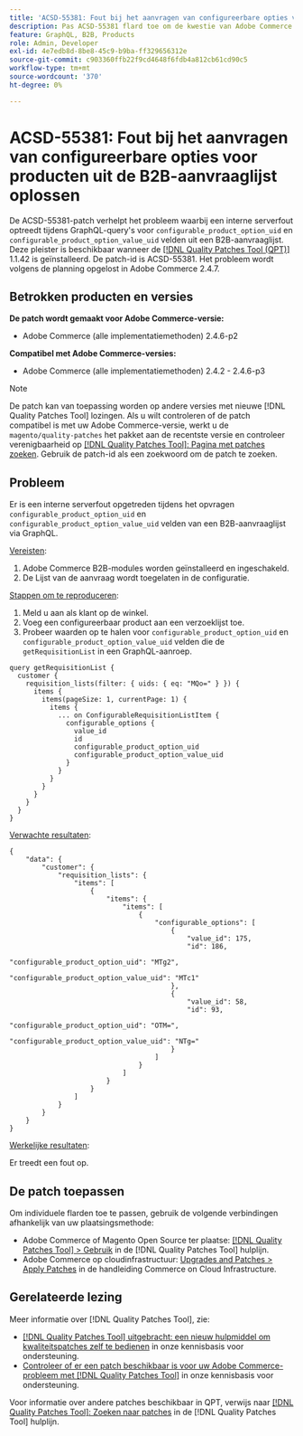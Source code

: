 ```yaml
---
title: 'ACSD-55381: Fout bij het aanvragen van configureerbare opties voor producten uit B2B-aanvraaglijst oplossen'
description: Pas ACSD-55381 flard toe om de kwestie van Adobe Commerce te bevestigen waar een interne serverfout tijdens vragen van GraphQL "configureurable_product_option_uid"en "configureurable_product_option_value_uid"gebieden van een B2B verzoekingenlijst voorkomt.
feature: GraphQL, B2B, Products
role: Admin, Developer
exl-id: 4e7edb8d-8be8-45c9-b9ba-ff329656312e
source-git-commit: c903360ffb22f9cd4648f6fdb4a812cb61cd90c5
workflow-type: tm+mt
source-wordcount: '370'
ht-degree: 0%

---
```


# ACSD-55381: Fout bij het aanvragen van configureerbare opties voor producten uit de B2B-aanvraaglijst oplossen

De ACSD-55381-patch verhelpt het probleem waarbij een interne serverfout optreedt tijdens GraphQL-query&#39;s voor `configurable_product_option_uid` en `configurable_product_option_value_uid` velden uit een B2B-aanvraaglijst. Deze pleister is beschikbaar wanneer de [[!DNL Quality Patches Tool (QPT)]](/help/announcements/adobe-commerce-announcements/magento-quality-patches-released-new-tool-to-self-serve-quality-patches.md) 1.1.42 is geïnstalleerd. De patch-id is ACSD-55381. Het probleem wordt volgens de planning opgelost in Adobe Commerce 2.4.7.

## Betrokken producten en versies

**De patch wordt gemaakt voor Adobe Commerce-versie:**

* Adobe Commerce (alle implementatiemethoden) 2.4.6-p2

**Compatibel met Adobe Commerce-versies:**

* Adobe Commerce (alle implementatiemethoden) 2.4.2 - 2.4.6-p3

>[!NOTE]
>
>De patch kan van toepassing worden op andere versies met nieuwe [!DNL Quality Patches Tool] lozingen. Als u wilt controleren of de patch compatibel is met uw Adobe Commerce-versie, werkt u de `magento/quality-patches` het pakket aan de recentste versie en controleer verenigbaarheid op [[!DNL Quality Patches Tool]: Pagina met patches zoeken](https://experienceleague.adobe.com/tools/commerce-quality-patches/index.html). Gebruik de patch-id als een zoekwoord om de patch te zoeken.

## Probleem

Er is een interne serverfout opgetreden tijdens het opvragen `configurable_product_option_uid` en `configurable_product_option_value_uid` velden van een B2B-aanvraaglijst via GraphQL.

<u>Vereisten</u>:

1. Adobe Commerce B2B-modules worden geïnstalleerd en ingeschakeld.
1. De Lijst van de aanvraag wordt toegelaten in de configuratie.

<u>Stappen om te reproduceren</u>:

1. Meld u aan als klant op de winkel.
1. Voeg een configureerbaar product aan een verzoeklijst toe.
1. Probeer waarden op te halen voor `configurable_product_option_uid` en `configurable_product_option_value_uid` velden die de `getRequisitionList` in een GraphQL-aanroep.

```
query getRequisitionList {
  customer {
    requisition_lists(filter: { uids: { eq: "MQo=" } }) {
      items {
        items(pageSize: 1, currentPage: 1) {
          items {
            ... on ConfigurableRequisitionListItem {
              configurable_options {
                value_id
                id
                configurable_product_option_uid
                configurable_product_option_value_uid
              }
            }
          }
        }
      }
    }
  }
}
```

<u>Verwachte resultaten</u>:

```
{
    "data": {
        "customer": {
            "requisition_lists": {
                "items": [
                    {
                        "items": {
                            "items": [
                                {
                                    "configurable_options": [
                                        {
                                            "value_id": 175,
                                            "id": 186,
                                            "configurable_product_option_uid": "MTg2",
                                            "configurable_product_option_value_uid": "MTc1"
                                        },
                                        {
                                            "value_id": 58,
                                            "id": 93,
                                            "configurable_product_option_uid": "OTM=",
                                            "configurable_product_option_value_uid": "NTg="
                                        }
                                    ]
                                }
                            ]
                        }
                    }
                ]
            }
        }
    }
}
```

<u>Werkelijke resultaten</u>:

Er treedt een fout op.

## De patch toepassen

Om individuele flarden toe te passen, gebruik de volgende verbindingen afhankelijk van uw plaatsingsmethode:

* Adobe Commerce of Magento Open Source ter plaatse: [[!DNL Quality Patches Tool] > Gebruik](https://experienceleague.adobe.com/docs/commerce-operations/tools/quality-patches-tool/usage.html) in de [!DNL Quality Patches Tool] hulplijn.
* Adobe Commerce op cloudinfrastructuur: [Upgrades and Patches > Apply Patches](https://experienceleague.adobe.com/docs/commerce-cloud-service/user-guide/develop/upgrade/apply-patches.html) in de handleiding Commerce on Cloud Infrastructure.

## Gerelateerde lezing

Meer informatie over [!DNL Quality Patches Tool], zie:

* [[!DNL Quality Patches Tool] uitgebracht: een nieuw hulpmiddel om kwaliteitspatches zelf te bedienen](/help/announcements/adobe-commerce-announcements/magento-quality-patches-released-new-tool-to-self-serve-quality-patches.md) in onze kennisbasis voor ondersteuning.
* [Controleer of er een patch beschikbaar is voor uw Adobe Commerce-probleem met [!DNL Quality Patches Tool]](/help/support-tools/patches-available-in-qpt-tool/check-patch-for-magento-issue-with-magento-quality-patches.md) in onze kennisbasis voor ondersteuning.

Voor informatie over andere patches beschikbaar in QPT, verwijs naar [[!DNL Quality Patches Tool]: Zoeken naar patches](https://experienceleague.adobe.com/tools/commerce-quality-patches/index.html) in de [!DNL Quality Patches Tool] hulplijn.

